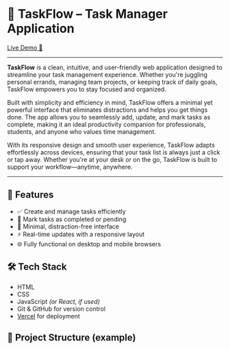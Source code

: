 # 📝 TaskFlow – Task Manager Application

[Live Demo 🚀](https://taskflow-drab.vercel.app/)

---

**TaskFlow** is a clean, intuitive, and user-friendly web application designed to streamline your task management experience. Whether you're juggling personal errands, managing team projects, or keeping track of daily goals, TaskFlow empowers you to stay focused and organized.

Built with simplicity and efficiency in mind, TaskFlow offers a minimal yet powerful interface that eliminates distractions and helps you get things done. The app allows you to seamlessly add, update, and mark tasks as complete, making it an ideal productivity companion for professionals, students, and anyone who values time management.

With its responsive design and smooth user experience, TaskFlow adapts effortlessly across devices, ensuring that your task list is always just a click or tap away. Whether you're at your desk or on the go, TaskFlow is built to support your workflow—anytime, anywhere.

---

## 🔑 Features

- ✅ Create and manage tasks efficiently
- 📌 Mark tasks as completed or pending
- 🧼 Minimal, distraction-free interface
- ⚡ Real-time updates with a responsive layout
- 🌐 Fully functional on desktop and mobile browsers

## 🛠️ Tech Stack

- HTML
- CSS
- JavaScript *(or React, if used)*
- Git & GitHub for version control
- [Vercel](https://vercel.com) for deployment

## 📂 Project Structure (example)


